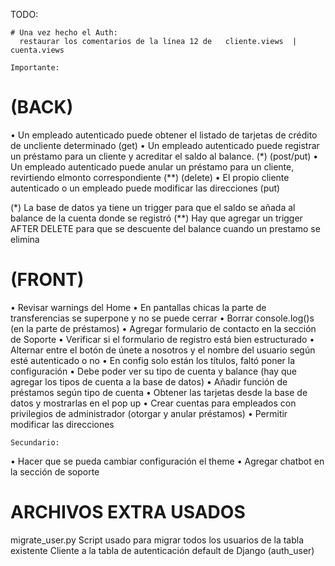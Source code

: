 TODO:

    # Una vez hecho el Auth:
      restaurar los comentarios de la línea 12 de   cliente.views  |  cuenta.views

    Importante:
# (BACK)
• Un empleado autenticado puede obtener el listado de tarjetas de crédito de uncliente determinado (get)
• Un empleado autenticado puede registrar un préstamo para un cliente y acreditar el saldo al balance. (*) (post/put)
• Un empleado autenticado puede anular un préstamo para un cliente, revirtiendo elmonto correspondiente (**) (delete)
• El propio cliente autenticado o un empleado puede modificar las direcciones (put)

(*) La base de datos ya tiene un trigger para que el saldo se añada al balance de la cuenta donde se registró
(**) Hay que agregar un trigger AFTER DELETE para que se descuente del balance cuando un prestamo se elimina

# (FRONT)
• Revisar warnings del Home 
• En pantallas chicas la parte de transferencias se superpone y no se puede cerrar 
• Borrar console.log()s (en la parte de préstamos) 
• Agregar formulario de contacto en la sección de Soporte 
• Verificar si el formulario de registro está bien estructurado 
• Alternar entre el botón de únete a nosotros y el nombre del usuario según esté autenticado o no 
• En config solo están los títulos, faltó poner la configuración
• Debe poder ver su tipo de cuenta y balance (hay que agregar los tipos de cuenta a la base de datos)
• Añadir función de préstamos según tipo de cuenta
• Obtener las tarjetas desde la base de datos y mostrarlas en el pop up
• Crear cuentas para empleados con privilegios de administrador (otorgar y anular préstamos)
• Permitir modificar las direcciones




    Secundario:
• Hacer que se pueda cambiar configuración el theme
• Agregar chatbot en la sección de soporte


# ARCHIVOS EXTRA USADOS
migrate_user.py
    Script usado para migrar todos los usuarios de la tabla existente
    Cliente a la tabla de autenticación default de Django (auth_user)
